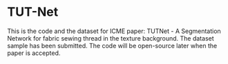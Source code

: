 # TUT-Net
This is the code and the dataset for ICME paper: TUTNet - A Segmentation Network for fabric sewing thread in the texture background.
The dataset sample has been submitted.
The code will be open-source later when the paper is accepted.
